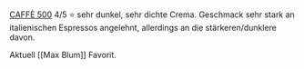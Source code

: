 
[CAFFÈ 500](https://www.blackdelight.de/product/disco-500-by-marco-mascarpone/)
4/5 ⭐
sehr dunkel, sehr dichte Crema. Geschmack sehr stark an italienischen Espressos angelehnt, allerdings an die stärkeren/dunklere davon.

Aktuell [[Max Blum]] Favorit.